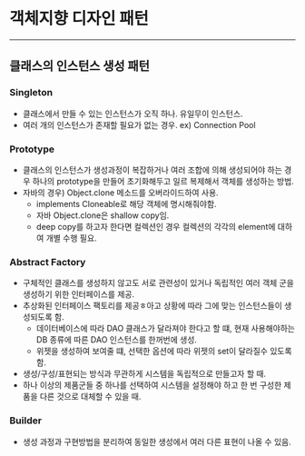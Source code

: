 # 객체지향 디자인 패턴
---

## 클래스의 인스턴스 생성 패턴
### Singleton
- 클래스에서 만들 수 있는 인스턴스가 오직 하나. 유일무이 인스턴스.
- 여러 개의 인스턴스가 존재할 필요가 없는 경우. ex) Connection Pool

### Prototype
- 클래스의 인스턴스가 생성과정이 복잡하거나 여러 조합에 의해 생성되어야 하는 경우 하나의 prototype을 만들어 초기화해두고 일르 복제해서 객체를 생성하는 방법.
- 자바의 경우) Object.clone 메소드를 오버라이드하여 사용. 
    - implements Cloneable로 해당 객체에 명시해줘야함. 
    - 자바 Object.clone은 shallow copy임.
    - deep copy를 하고자 한다면 컬렉션인 경우 컬렉션의 각각의 element에 대하여 개별 수행 필요.

### Abstract Factory
- 구체적인 클래스를 생성하지 않고도 서로 관련성이 있거나 독립적인 여러 객체 군을 생성하기 위한 인터페이스를 제공. 
- 추상화된 인터페이스 팩토리를 제공ㅎ아고 상황에 따라 그에 맞는 인스턴스들이 생성되도록 함.
    - 데이터베이스에 따라 DAO 클래스가 달라져야 한다고 할 떄, 현재 사용해야하는 DB 종류에 따른 DAO 인스턴스를 한꺼번에 생성.
    - 위젯을 생성하여 보여줄 떄, 선택한 옵션에 따라 위젯의 set이 달라질수 있도록 함.
- 생성/구성/표현되는 방식과 무관하게 시스템을 독립적으로 만들고자 할 때.
- 하나 이상의 제품군들 중 하나를 선택하여 시스템을 설정해야 하고 한 번 구성한 제품을 다른 것으로 대체할 수 있을 때.

### Builder
- 생성 과정과 구현방법을 분리하여 동일한 생성에서 여러 다른 표현이 나올 수 있음.

